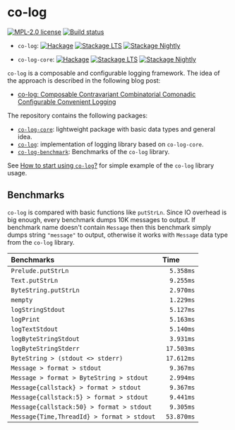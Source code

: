 # co-log

[![MPL-2.0 license](https://img.shields.io/badge/license-MPL--2.0-blue.svg)](https://github.com/kowainik/co-log/blob/master/LICENSE)
[![Build status](https://secure.travis-ci.org/kowainik/co-log.svg)](https://travis-ci.org/kowainik/co-log)

* `co-log`:
  [![Hackage](https://img.shields.io/hackage/v/co-log.svg)](https://hackage.haskell.org/package/co-log)
  [![Stackage LTS](http://stackage.org/package/co-log/badge/lts)](http://stackage.org/lts/package/co-log)
  [![Stackage Nightly](http://stackage.org/package/co-log/badge/nightly)](http://stackage.org/nightly/package/co-log)

* `co-log-core`:
  [![Hackage](https://img.shields.io/hackage/v/co-log-core.svg)](https://hackage.haskell.org/package/co-log-core)
  [![Stackage LTS](http://stackage.org/package/co-log-core/badge/lts)](http://stackage.org/lts/package/co-log-core)
  [![Stackage Nightly](http://stackage.org/package/co-log-core/badge/nightly)](http://stackage.org/nightly/package/co-log-core)

`co-log` is a composable and configurable logging framework. The idea of the approach is
described in the following blog post:

* [co-log: Composable Contravariant Combinatorial Comonadic Configurable Convenient Logging](https://kowainik.github.io/posts/2018-09-25-co-log)

The repository contains the following packages:

* [`co-log-core`](co-log-core): lightweight package with basic data types and
  general idea.
* [`co-log`](co-log): implementation of logging library based on `co-log-core`.
* [`co-log-benchmark`](co-log-benchmark): Benchmarks of the `co-log` library.

See [How to start using `co-log`?](co-log/README.md) for simple example of the
`co-log` library usage.

## Benchmarks

`co-log` is compared with basic functions like `putStrLn`. Since IO overhead is
big enough, every benchmark dumps 10K messages to output. If benchmark name
doesn't contain `Message` then this benchmark simply dumps string `"message"`
to output, otherwise it works with `Message` data type from the `co-log`
library.

| Benchmarks                                 | Time        |
| :----------------------------------------- | :---------- |
| `Prelude.putStrLn`                         | `  5.358ms` |
| `Text.putStrLn`                            | `  9.255ms` |
| `ByteString.putStrLn`                      | `  2.970ms` |
| `mempty`                                   | `  1.229ms` |
| `logStringStdout`                          | `  5.127ms` |
| `logPrint`                                 | `  5.163ms` |
| `logTextStdout`                            | `  5.140ms` |
| `logByteStringStdout`                      | `  3.931ms` |
| `logByteStringStderr`                      | ` 17.503ms` |
| `ByteString > (stdout <> stderr)`          | ` 17.612ms` |
| `Message > format > stdout`                | `  9.367ms` |
| `Message > format > ByteString > stdout`   | `  2.994ms` |
| `Message{callstack} > format > stdout`     | `  9.367ms` |
| `Message{callstack:5} > format > stdout`   | `  9.441ms` |
| `Message{callstack:50} > format > stdout`  | `  9.305ms` |
| `Message{Time,ThreadId} > format > stdout` | ` 53.870ms` |
